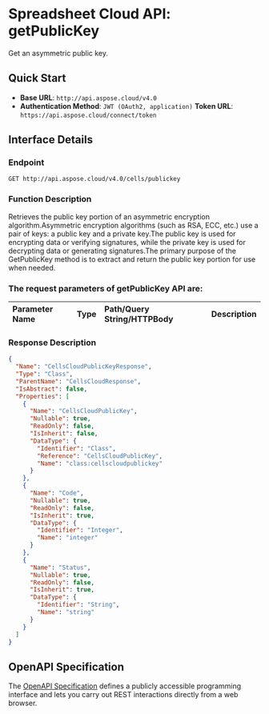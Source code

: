 # **Spreadsheet Cloud API: getPublicKey**

Get an asymmetric public key. 


## **Quick Start**

- **Base URL**: `http://api.aspose.cloud/v4.0`
- **Authentication Method**: `JWT (OAuth2, application)`  **Token URL**: `https://api.aspose.cloud/connect/token`
## **Interface Details**

### **Endpoint** 

```
GET http://api.aspose.cloud/v4.0/cells/publickey
```
### **Function Description**
Retrieves the public key portion of an asymmetric encryption algorithm.Asymmetric encryption algorithms (such as RSA, ECC, etc.) use a pair of keys: a public key and a private key.The public key is used for encrypting data or verifying signatures, while the private key is used for decrypting data or generating signatures.The primary purpose of the GetPublicKey method is to extract and return the public key portion for use when needed.

### The request parameters of **getPublicKey** API are: 

| Parameter Name | Type | Path/Query String/HTTPBody | Description | 
| :- | :- | :- |:- | 

### **Response Description**
```json
{
  "Name": "CellsCloudPublicKeyResponse",
  "Type": "Class",
  "ParentName": "CellsCloudResponse",
  "IsAbstract": false,
  "Properties": [
    {
      "Name": "CellsCloudPublicKey",
      "Nullable": true,
      "ReadOnly": false,
      "IsInherit": false,
      "DataType": {
        "Identifier": "Class",
        "Reference": "CellsCloudPublicKey",
        "Name": "class:cellscloudpublickey"
      }
    },
    {
      "Name": "Code",
      "Nullable": true,
      "ReadOnly": false,
      "IsInherit": true,
      "DataType": {
        "Identifier": "Integer",
        "Name": "integer"
      }
    },
    {
      "Name": "Status",
      "Nullable": true,
      "ReadOnly": false,
      "IsInherit": true,
      "DataType": {
        "Identifier": "String",
        "Name": "string"
      }
    }
  ]
}
```


## OpenAPI Specification

The [OpenAPI Specification](https://reference.aspose.cloud/cells/#/KeyController/GetPublicKey) defines a publicly accessible programming interface and lets you carry out REST interactions directly from a web browser.
